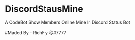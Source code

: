 # DiscordStausMine
A CodeBot  Show Members Onilne Mine In Discord Status Bot

#Maded By - RichFly 秒#7777

